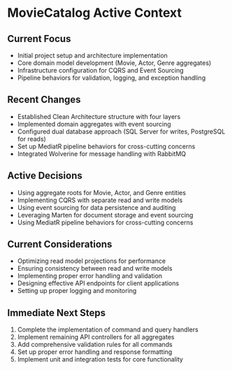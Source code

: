 # MovieCatalog Active Context

## Current Focus
- Initial project setup and architecture implementation
- Core domain model development (Movie, Actor, Genre aggregates)
- Infrastructure configuration for CQRS and Event Sourcing
- Pipeline behaviors for validation, logging, and exception handling

## Recent Changes
- Established Clean Architecture structure with four layers
- Implemented domain aggregates with event sourcing
- Configured dual database approach (SQL Server for writes, PostgreSQL for reads)
- Set up MediatR pipeline behaviors for cross-cutting concerns
- Integrated Wolverine for message handling with RabbitMQ

## Active Decisions
- Using aggregate roots for Movie, Actor, and Genre entities
- Implementing CQRS with separate read and write models
- Using event sourcing for data persistence and auditing
- Leveraging Marten for document storage and event sourcing
- Using MediatR pipeline behaviors for cross-cutting concerns

## Current Considerations
- Optimizing read model projections for performance
- Ensuring consistency between read and write models
- Implementing proper error handling and validation
- Designing effective API endpoints for client applications
- Setting up proper logging and monitoring

## Immediate Next Steps
1. Complete the implementation of command and query handlers
2. Implement remaining API controllers for all aggregates
3. Add comprehensive validation rules for all commands
4. Set up proper error handling and response formatting
5. Implement unit and integration tests for core functionality
